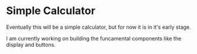 <h1>Simple Calculator</h1>
<p>Eventually this will be a simple calculator, but for now it is in it's early stage.</p>
<p>I am currently working on building the funcamental components like the display and buttons.</p>